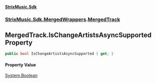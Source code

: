 #### [StrixMusic.Sdk](./index.md 'index')
### [StrixMusic.Sdk.MergedWrappers](./StrixMusic-Sdk-MergedWrappers.md 'StrixMusic.Sdk.MergedWrappers').[MergedTrack](./StrixMusic-Sdk-MergedWrappers-MergedTrack.md 'StrixMusic.Sdk.MergedWrappers.MergedTrack')
## MergedTrack.IsChangeArtistsAsyncSupported Property
```csharp
public bool IsChangeArtistsAsyncSupported { get; }
```
#### Property Value
[System.Boolean](https://docs.microsoft.com/en-us/dotnet/api/System.Boolean 'System.Boolean')  
